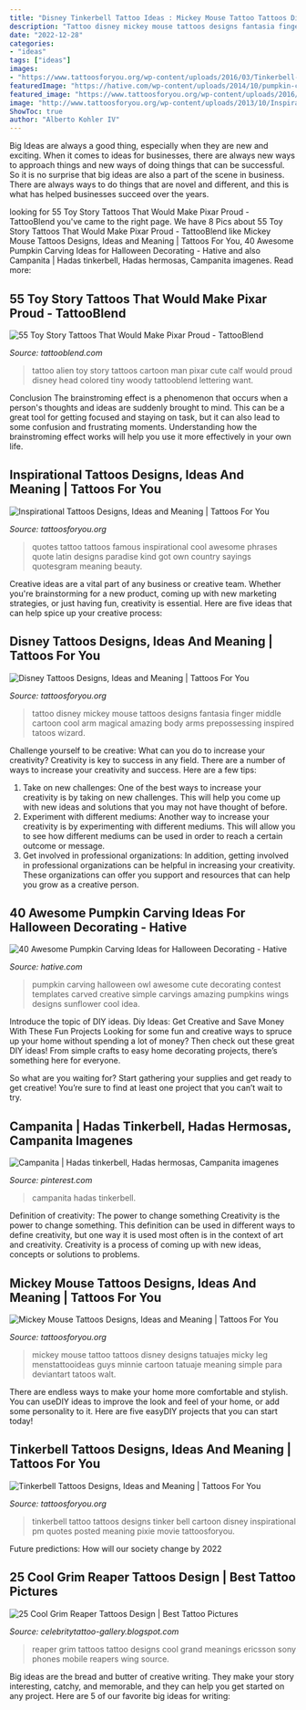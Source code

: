 ```yaml
---
title: "Disney Tinkerbell Tattoo Ideas : Mickey Mouse Tattoo Tattoos Disney Designs Tatuajes Micky Leg Menstattooideas Guys Minnie Cartoon Tatuaje Meaning Simple Para Deviantart Tatoos Walt"
description: "Tattoo disney mickey mouse tattoos designs fantasia finger middle cartoon cool arm magical amazing body arms prepossessing inspired tatoos wizard"
date: "2022-12-28"
categories:
- "ideas"
tags: ["ideas"]
images:
- "https://www.tattoosforyou.org/wp-content/uploads/2016/03/Tinkerbell-Tattoo-Designs.jpg"
featuredImage: "https://hative.com/wp-content/uploads/2014/10/pumpkin-carving-ideas/5-owl-pumpkin-carving.jpg"
featured_image: "https://www.tattoosforyou.org/wp-content/uploads/2016/05/Disney-Tattoos-Designs.jpg"
image: "http://www.tattoosforyou.org/wp-content/uploads/2013/10/Inspirational-Tattoos-Quotes.jpg"
ShowToc: true
author: "Alberto Kohler IV"
---
```



Big Ideas are always a good thing, especially when they are new and exciting. When it comes to ideas for businesses, there are always new ways to approach things and new ways of doing things that can be successful. So it is no surprise that big ideas are also a part of the scene in business. There are always ways to do things that are novel and different, and this is what has helped businesses succeed over the years.

	

		
looking for 55 Toy Story Tattoos That Would Make Pixar Proud - TattooBlend you've came to the right page. We have 8 Pics about 55 Toy Story Tattoos That Would Make Pixar Proud - TattooBlend like Mickey Mouse Tattoos Designs, Ideas and Meaning | Tattoos For You, 40 Awesome Pumpkin Carving Ideas for Halloween Decorating - Hative and also Campanita | Hadas tinkerbell, Hadas hermosas, Campanita imagenes. Read more:
		
    
## 55 Toy Story Tattoos That Would Make Pixar Proud - TattooBlend

<img loading=lazy src="https://tattooblend.com/wp-content/uploads/2015/11/clawmen-toystory-tattoo.jpg" onerror="this.onerror=null;this.src='https://tse2.mm.bing.net/th?id=OIP.2B5jlXyK89eLewGGrEItfAHaKw&amp;pid=15.1';" alt="55 Toy Story Tattoos That Would Make Pixar Proud - TattooBlend">

_Source: tattooblend.com_

>tattoo alien toy story tattoos cartoon man pixar cute calf would proud disney head colored tiny woody tattooblend lettering want. 

	

Conclusion
The brainstroming effect is a phenomenon that occurs when a person's thoughts and ideas are suddenly brought to mind. This can be a great tool for getting focused and staying on task, but it can also lead to some confusion and frustrating moments. Understanding how the brainstroming effect works will help you use it more effectively in your own life.

    
## Inspirational Tattoos Designs, Ideas And Meaning | Tattoos For You

<img loading=lazy src="http://www.tattoosforyou.org/wp-content/uploads/2013/10/Inspirational-Tattoos-Quotes.jpg" onerror="this.onerror=null;this.src='https://tse2.mm.bing.net/th?id=OIP.Q54mAf5JJhUVq6U0Qy-wXgHaJ6&amp;pid=15.1';" alt="Inspirational Tattoos Designs, Ideas and Meaning | Tattoos For You">

_Source: tattoosforyou.org_

>quotes tattoo tattoos famous inspirational cool awesome phrases quote latin designs paradise kind got own country sayings quotesgram meaning beauty. 

	

Creative ideas are a vital part of any business or creative team. Whether you're brainstorming for a new product, coming up with new marketing strategies, or just having fun, creativity is essential. Here are five ideas that can help spice up your creative process:

    
## Disney Tattoos Designs, Ideas And Meaning | Tattoos For You

<img loading=lazy src="https://www.tattoosforyou.org/wp-content/uploads/2016/05/Disney-Tattoos-Designs.jpg" onerror="this.onerror=null;this.src='https://tse2.mm.bing.net/th?id=OIP.xxj-FTBFkyTAc90VjrQOjgHaJ4&amp;pid=15.1';" alt="Disney Tattoos Designs, Ideas and Meaning | Tattoos For You">

_Source: tattoosforyou.org_

>tattoo disney mickey mouse tattoos designs fantasia finger middle cartoon cool arm magical amazing body arms prepossessing inspired tatoos wizard. 

	

Challenge yourself to be creative: What can you do to increase your creativity?
Creativity is key to success in any field. There are a number of ways to increase your creativity and success. Here are a few tips: 
1. Take on new challenges: One of the best ways to increase your creativity is by taking on new challenges. This will help you come up with new ideas and solutions that you may not have thought of before. 
2. Experiment with different mediums: Another way to increase your creativity is by experimenting with different mediums. This will allow you to see how different mediums can be used in order to reach a certain outcome or message. 
3. Get involved in professional organizations: In addition, getting involved in professional organizations can be helpful in increasing your creativity. These organizations can offer you support and resources that can help you grow as a creative person.

    
## 40 Awesome Pumpkin Carving Ideas For Halloween Decorating - Hative

<img loading=lazy src="https://hative.com/wp-content/uploads/2014/10/pumpkin-carving-ideas/5-owl-pumpkin-carving.jpg" onerror="this.onerror=null;this.src='https://tse3.mm.bing.net/th?id=OIP.XcqSIcA0dt6b9V5w3XNT1AHaHa&amp;pid=15.1';" alt="40 Awesome Pumpkin Carving Ideas for Halloween Decorating - Hative">

_Source: hative.com_

>pumpkin carving halloween owl awesome cute decorating contest templates carved creative simple carvings amazing pumpkins wings designs sunflower cool idea. 

	

Introduce the topic of DIY ideas.
Diy Ideas: Get Creative and Save Money With These Fun Projects
Looking for some fun and creative ways to spruce up your home without spending a lot of money? Then check out these great DIY ideas! From simple crafts to easy home decorating projects, there’s something here for everyone.

So what are you waiting for? Start gathering your supplies and get ready to get creative! You’re sure to find at least one project that you can’t wait to try.

    
## Campanita | Hadas Tinkerbell, Hadas Hermosas, Campanita Imagenes

<img loading=lazy src="https://i.pinimg.com/736x/0e/bf/0b/0ebf0b642d0f46f448dcd06870d89790.jpg" onerror="this.onerror=null;this.src='https://tse3.mm.bing.net/th?id=OIP.QbD8qDlEx0GUC0B7qV7kAAAAAA&amp;pid=15.1';" alt="Campanita | Hadas tinkerbell, Hadas hermosas, Campanita imagenes">

_Source: pinterest.com_

>campanita hadas tinkerbell. 

	

Definition of creativity: The power to change something
Creativity is the power to change something. This definition can be used in different ways to define creativity, but one way it is used most often is in the context of art and creativity. Creativity is a process of coming up with new ideas, concepts or solutions to problems.

    
## Mickey Mouse Tattoos Designs, Ideas And Meaning | Tattoos For You

<img loading=lazy src="https://www.tattoosforyou.org/wp-content/uploads/2016/05/Tattoos-of-Mickey-Mouse.jpg" onerror="this.onerror=null;this.src='https://tse2.mm.bing.net/th?id=OIP.wsNhhyRRFbc_Xjg_0t1AYAHaJ6&amp;pid=15.1';" alt="Mickey Mouse Tattoos Designs, Ideas and Meaning | Tattoos For You">

_Source: tattoosforyou.org_

>mickey mouse tattoo tattoos disney designs tatuajes micky leg menstattooideas guys minnie cartoon tatuaje meaning simple para deviantart tatoos walt. 

	

There are endless ways to make your home more comfortable and stylish. You can useDIY ideas to improve the look and feel of your home, or add some personality to it. Here are five easyDIY projects that you can start today!

    
## Tinkerbell Tattoos Designs, Ideas And Meaning | Tattoos For You

<img loading=lazy src="https://www.tattoosforyou.org/wp-content/uploads/2016/03/Tinkerbell-Tattoo-Designs.jpg" onerror="this.onerror=null;this.src='https://tse4.mm.bing.net/th?id=OIP.ckLEcHomM7OIOAyDjMPpFgHaJ4&amp;pid=15.1';" alt="Tinkerbell Tattoos Designs, Ideas and Meaning | Tattoos For You">

_Source: tattoosforyou.org_

>tinkerbell tattoo tattoos designs tinker bell cartoon disney inspirational pm quotes posted meaning pixie movie tattoosforyou. 

	

Future predictions: How will our society change by 2022
 

    
## 25 Cool Grim Reaper Tattoos Design | Best Tattoo Pictures

<img loading=lazy src="https://2.bp.blogspot.com/-JTjVFIS61Oo/TrzAgzwITcI/AAAAAAAAGYU/A-IC88icFSg/s1600/Grim_Reaper_Tattoos+%252817%2529.jpg" onerror="this.onerror=null;this.src='https://tse2.mm.bing.net/th?id=OIP.722E9TZbRF6lSY144aMbuQAAAA&amp;pid=15.1';" alt="25 Cool Grim Reaper Tattoos Design | Best Tattoo Pictures">

_Source: celebritytattoo-gallery.blogspot.com_

>reaper grim tattoos tattoo designs cool grand meanings ericsson sony phones mobile reapers wing source. 

	

Big ideas are the bread and butter of creative writing. They make your story interesting, catchy, and memorable, and they can help you get started on any project. Here are 5 of our favorite big ideas for writing:

